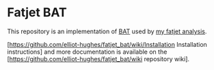 # Fatjet BAT
This repository is an implementation of [BAT](https://bat.mpp.mpg.de/?page=home) used by [my fatjet analysis](https://github.com/elliot-hughes/fatjet_analysis).

[https://github.com/elliot-hughes/fatjet_bat/wiki/Installation Installation instructions] and more documentation is available on the [https://github.com/elliot-hughes/fatjet_bat/wiki repository wiki].
